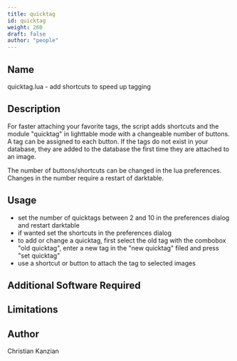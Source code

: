 ```yaml
---
title: quicktag
id: quicktag
weight: 260
draft: false
author: "people"
---
```


## Name

quicktag.lua - add shortcuts to speed up tagging

## Description

For faster attaching your favorite tags, the script adds shortcuts and
 the module "quicktag" in lighttable mode with a changeable number of buttons.
 A tag can be assigned to each button. If the tags do not exist in your database,
 they are added to the database the first time they are attached to an image.

 The number of buttons/shortcuts can be changed in the lua preferences.
 Changes in the number require a restart of darktable.

## Usage

 * set the number of quicktags between 2 and 10 in the preferences dialog and restart darktable
 * if wanted set the shortcuts in the preferences dialog
 * to add or change a quicktag, first select the old tag with the combobox "old quicktag",
   enter a new tag in the "new quicktag" filed and press "set quicktag"
 * use a shortcut or button to attach the tag to selected images

## Additional Software Required


## Limitations


## Author

Christian Kanzian
